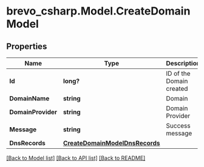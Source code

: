 # brevo_csharp.Model.CreateDomainModel
## Properties

Name | Type | Description | Notes
------------ | ------------- | ------------- | -------------
**Id** | **long?** | ID of the Domain created | 
**DomainName** | **string** | Domain | [optional] 
**DomainProvider** | **string** | Domain Provider | [optional] 
**Message** | **string** | Success message | [optional] 
**DnsRecords** | [**CreateDomainModelDnsRecords**](CreateDomainModelDnsRecords.md) |  | [optional] 

[[Back to Model list]](../README.md#documentation-for-models) [[Back to API list]](../README.md#documentation-for-api-endpoints) [[Back to README]](../README.md)


